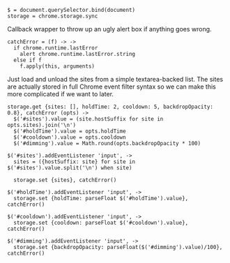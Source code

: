     $ = document.querySelector.bind(document)
    storage = chrome.storage.sync

Callback wrapper to throw up an ugly alert box if anything goes wrong.

    catchError = (f) -> ->
      if chrome.runtime.lastError
        alert chrome.runtime.lastError.string
      else if f
        f.apply(this, arguments)

Just load and unload the sites from a simple textarea-backed list. The sites
are actually stored in full Chrome event filter syntax so we can make this
more complicated if we want to later.

    storage.get {sites: [], holdTime: 2, cooldown: 5, backdropOpacity: 0.8}, catchError (opts) ->
      $('#sites').value = (site.hostSuffix for site in opts.sites).join('\n')
      $('#holdTime').value = opts.holdTime
      $('#cooldown').value = opts.cooldown
      $('#dimming').value = Math.round(opts.backdropOpacity * 100)

    $('#sites').addEventListener 'input', ->
      sites = ({hostSuffix: site} for site in $('#sites').value.split('\n') when site)

      storage.set {sites}, catchError()

    $('#holdTime').addEventListener 'input', ->
      storage.set {holdTime: parseFloat $('#holdTime').value}, catchError()

    $('#cooldown').addEventListener 'input', ->
      storage.set {cooldown: parseFloat $('#cooldown').value}, catchError()

    $('#dimming').addEventListener 'input', ->
      storage.set {backdropOpacity: parseFloat($('#dimming').value)/100}, catchError()
